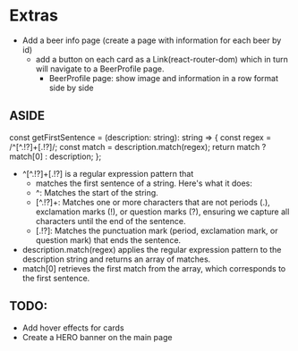 # Extras

-   Add a beer info page (create a page with information for each beer by id)
    -   add a button on each card as a Link(react-router-dom) which in turn will navigate to a BeerProfile page.
        -   BeerProfile page: show image and information in a row format side by side

## ASIDE

const getFirstSentence = (description: string): string => {
const regex = /^[^.!?]+[.!?]/;
const match = description.match(regex);
return match ? match[0] : description;
};

-   ^[^.!?]+[.!?] is a regular expression pattern that
    -   matches the first sentence of a string. Here's what it does:
    -   ^: Matches the start of the string.
    -   [^.!?]+: Matches one or more characters that are not periods (.), exclamation marks (!), or question marks (?), ensuring we capture all characters until the end of the sentence.
    -   [.!?]: Matches the punctuation mark (period, exclamation mark, or question mark) that ends the sentence.
-   description.match(regex) applies the regular expression pattern to the description string and returns an array of matches.
-   match[0] retrieves the first match from the array, which corresponds to the first sentence.

## TODO:

-   Add hover effects for cards
-   Create a HERO banner on the main page
